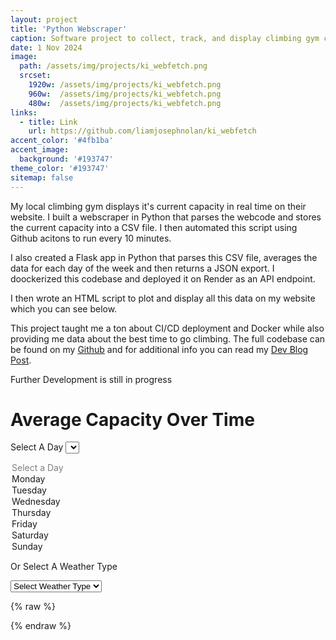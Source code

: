 ```yaml
---
layout: project
title: 'Python Webscraper'
caption: Software project to collect, track, and display climbing gym capacity 
date: 1 Nov 2024 
image: 
  path: /assets/img/projects/ki_webfetch.png
  srcset: 
    1920w: /assets/img/projects/ki_webfetch.png
    960w:  /assets/img/projects/ki_webfetch.png
    480w:  /assets/img/projects/ki_webfetch.png
links:
  - title: Link
    url: https://github.com/liamjosephnolan/ki_webfetch
accent_color: '#4fb1ba'
accent_image:
  background: '#193747'
theme_color: '#193747'
sitemap: false
---
```


My local climbing gym displays it's current capacity in real time on their website. I built a webscraper in Python that parses the webcode and stores the current capacity into a CSV file. I then automated this script using Github acitons to run every 10 minutes. 

I also created a Flask app in Python that parses this CSV file, averages the data for each day of the week and then returns a JSON export. I doockerized this codebase and deployed it on Render as an API endpoint.

I then wrote an HTML script to plot and display all this data on my website which you can see below.

This project taught me a ton about CI/CD deployment and Docker while also providing me data about the best time to go climbing. The full codebase can be found on my [Github](https://github.com/liamjosephnolan/ki_webfetch) and for additional info you can read my [Dev Blog Post](https://liamjosephnolan.com/docs/web_scraper/). 

Further Development is still in progress

<h1>Average Capacity Over Time</h1>

<h>Select A Day</h>
<select id="daySelector">
  <option value="" disabled selected>Select a Day</option>
  <option value="Monday">Monday</option>
  <option value="Tuesday">Tuesday</option>
  <option value="Wednesday">Wednesday</option>
  <option value="Thursday">Thursday</option>
  <option value="Friday">Friday</option>
  <option value="Saturday">Saturday</option>
  <option value="Sunday">Sunday</option>
</select>

<h>Or Select A Weather Type</h>

<select id="weatherSelector">
  <option value="" disabled selected>Select Weather Type</option>
  <option value="Sunny">Sunny</option>
  <option value="Cloudy">Cloudy</option>
  <option value="Rainy">Rainy</option>
</select>

{% raw %}
<script src="https://cdn.jsdelivr.net/npm/chart.js"></script>

<div>
  <canvas id="myChart"></canvas>
</div>


<script>
  // References to the dropdowns
  const daySelector = document.getElementById('daySelector');
  const weatherSelector = document.getElementById('weatherSelector');

  // Variable to store API data
  let allData = {};
  const today = new Date().toLocaleString('en-US', { weekday: 'long' });

  // Initialize Chart.js chart
  const ctx = document.getElementById('myChart').getContext('2d');
  const chart = new Chart(ctx, {
    type: 'line',
    data: {
      labels: [],
      datasets: [{
        label: 'Average Capacity (Percentage)',
        data: [],
        borderColor: 'rgba(75, 192, 192, 1)',
        backgroundColor: 'rgba(75, 192, 192, 0.2)',
        borderWidth: 2,
        fill: true
      }]
    },
    options: {
      responsive: true,
      scales: {
        y: {
          beginAtZero: true,
          max: 100,
          title: { display: true, text: 'Capacity' }
        },
        x: {
          title: { display: true, text: 'Time' },
          min: '09:00:00',
          max: '22:00:00'
        }
      }
    }
  });

  // Function to update the chart with selected data
  function updateChart(key) {
    const keyData = allData[key] || [];
    chart.data.labels = keyData.map(entry => entry.TimeOfDay);
    chart.data.datasets[0].data = keyData.map(entry => entry.Capacity);
    chart.update();
  }

  // Fetch API data and set up dropdown functionality
  fetch('https://ki-webfetch.onrender.com/api/average_capacity')
    .then(response => {
      if (!response.ok) throw new Error('Failed to fetch API data');
      return response.json();
    })
    .then(data => {
      // Store data in the global variable
      allData = data;

      // Event listener for the day selector
      daySelector.addEventListener('change', () => {
        const selectedKey = daySelector.value;

        // Clear the weather selector
        weatherSelector.value = "";

        // Update chart with the selected day's data
        if (allData[selectedKey]) {
          updateChart(selectedKey);
        } else {
          console.warn(`No data available for: ${selectedKey}`);
        }
      });

      // Event listener for the weather selector
      weatherSelector.addEventListener('change', () => {
        const selectedKey = weatherSelector.value;

        // Clear the day selector
        daySelector.value = "";

        // Update chart with the selected weather type's data
        if (allData[selectedKey]) {
          updateChart(selectedKey);
        } else {
          console.warn(`No data available for: ${selectedKey}`);
        }
      });

      // Automatically select today's data if available
      if (allData[today]) {
        daySelector.value = today;
        updateChart(today);
      } else {
        console.warn('No data available for today:', today);
      }
    })
    .catch(error => {
      console.error('Error fetching data:', error);
      document.body.innerHTML += '<h2>Error loading data. Please try again later.</h2>';
    });
</script>
{% endraw %}
